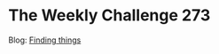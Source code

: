 # The Weekly Challenge 273

Blog: [Finding things](https://dev.to/simongreennet/finding-things-1f34)
